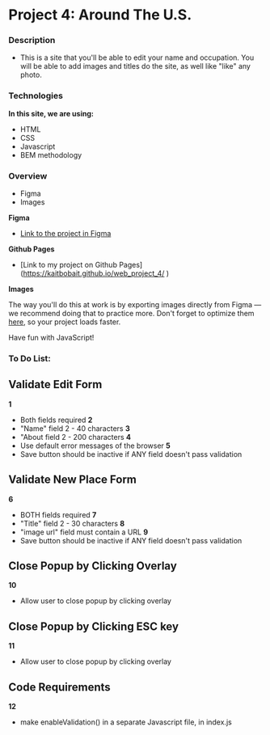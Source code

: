 # Project 4: Around The U.S.

### Description

* This is a site that you'll be able to edit your name and occupation. You will be able to add images and titles do the site, as well like "like" any photo.

### Technologies

**In this site, we are using:**

* HTML
* CSS
* Javascript
* BEM methodology


### Overview

* Figma
* Images

**Figma**

* [Link to the project in Figma](https://www.figma.com/file/mUgu8OSHWE0M6p6vfwmdu9/Sprint-4-Around-The-U.S.-desktop-mobile?node-id=0%3A1)

**Github Pages**
* [Link to my project on Github Pages] (https://kaitbobait.github.io/web_project_4/ )

**Images**

The way you'll do this at work is by exporting images directly from Figma — we recommend doing that to practice more. Don't forget to optimize them [here](https://tinypng.com/), so your project loads faster. 

Have fun with JavaScript!

### To Do List:

## Validate Edit Form
**1**
* Both fields required
**2**
* "Name" field 2 - 40 characters
**3**
* "About field 2 - 200 characters
**4**
* Use default error messages of the browser
**5**
* Save button should be inactive if ANY field doesn't pass validation


## Validate New Place Form
**6**
* BOTH fields required
**7**
* "Title" field 2 - 30 characters
**8**
* "image url" field must contain a URL
**9**
* Save button should be inactive if ANY field doesn't pass validation

## Close Popup by Clicking Overlay
**10**
* Allow user to close popup by clicking overlay
## Close Popup by Clicking ESC key
**11**
* Allow user to close popup by clicking overlay

## Code Requirements
**12**
* make enableValidation() in a separate Javascript file, in index.js
